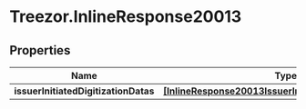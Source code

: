 # Treezor.InlineResponse20013

## Properties
Name | Type | Description | Notes
------------ | ------------- | ------------- | -------------
**issuerInitiatedDigitizationDatas** | [**[InlineResponse20013IssuerInitiatedDigitizationDatas]**](InlineResponse20013IssuerInitiatedDigitizationDatas.md) |  | [optional] 
